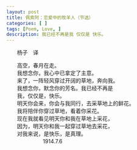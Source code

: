 ```yaml
---
layout: post
title: 佩索阿：恋爱中的牧羊人（节选） 
categories: [ ]
tags: [Poem, Love, ]
description: 我已经不再是我 仅仅是 快乐。
---
```

　　杨子　译  

　　高空，春月在走。   
　　我想念你，我心中已拿定了主意。    
　　来了，一阵轻风穿过开阔的草地，奔向我。  
　　我想念你，默念你的芳名。我已经不再是  
　　我，仅仅是，快乐。  
　　明天你会来，你会与我同行，去采草地上的鲜花。  
　　我将陪伴你穿过草地，看着你采花。  
　　现在我就看见明天你和我在草地上采花，  
　　因为，明天你和我一起穿过草地去采花，  
　　对我来说，是快乐，是真理。  
　　
　　
　　
    1914.7.6
